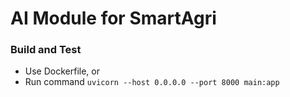 # AI Module for SmartAgri

### Build and Test

- Use Dockerfile, or
- Run command `uvicorn --host 0.0.0.0 --port 8000 main:app`
